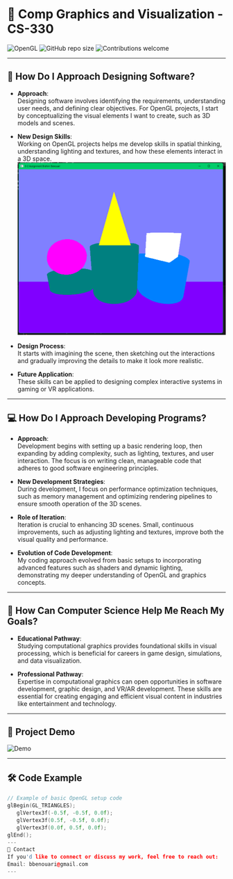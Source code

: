 # 🎨 Comp Graphics and Visualization - CS-330

![OpenGL](https://img.shields.io/badge/OpenGL-3D%20Graphics-blue)
![GitHub repo size](https://img.shields.io/github/repo-size/bbenouar/Comp-Graphic-and-Visualization)
![Contributions welcome](https://img.shields.io/badge/contributions-welcome-brightgreen)

---

## 🚀 How Do I Approach Designing Software?

- **Approach**:  
  Designing software involves identifying the requirements, understanding user needs, and defining clear objectives. For OpenGL projects, I start by conceptualizing the visual elements I want to create, such as 3D models and scenes.
  
- **New Design Skills**:  
  Working on OpenGL projects helps me develop skills in spatial thinking, understanding lighting and textures, and how these elements interact in a 3D space.
  ![Alt Text](Images/InitialAssignment.png)
  
- **Design Process**:  
  It starts with imagining the scene, then sketching out the interactions and gradually improving the details to make it look more realistic.
  
- **Future Application**:  
  These skills can be applied to designing complex interactive systems in gaming or VR applications.

---

## 💻 How Do I Approach Developing Programs?

- **Approach**:  
  Development begins with setting up a basic rendering loop, then expanding by adding complexity, such as lighting, textures, and user interaction. The focus is on writing clean, manageable code that adheres to good software engineering principles.
  
- **New Development Strategies**:  
  During development, I focus on performance optimization techniques, such as memory management and optimizing rendering pipelines to ensure smooth operation of the 3D scenes.
  
- **Role of Iteration**:  
  Iteration is crucial to enhancing 3D scenes. Small, continuous improvements, such as adjusting lighting and textures, improve both the visual quality and performance.
  
- **Evolution of Code Development**:  
  My coding approach evolved from basic setups to incorporating advanced features such as shaders and dynamic lighting, demonstrating my deeper understanding of OpenGL and graphics concepts.

---

## 🎯 How Can Computer Science Help Me Reach My Goals?

- **Educational Pathway**:  
  Studying computational graphics provides foundational skills in visual processing, which is beneficial for careers in game design, simulations, and data visualization.

- **Professional Pathway**:  
  Expertise in computational graphics can open opportunities in software development, graphic design, and VR/AR development. These skills are essential for creating engaging and efficient visual content in industries like entertainment and technology.

---

## 📂 Project Demo

![Demo](https://path-to-your-image/demo.gif)

---

## 🛠️ Code Example

```cpp
// Example of basic OpenGL setup code
glBegin(GL_TRIANGLES);
   glVertex3f(-0.5f, -0.5f, 0.0f);
   glVertex3f(0.5f, -0.5f, 0.0f);
   glVertex3f(0.0f, 0.5f, 0.0f);
glEnd();
---
📧 Contact
If you'd like to connect or discuss my work, feel free to reach out:
Email: bbenouari@gmail.com
---

